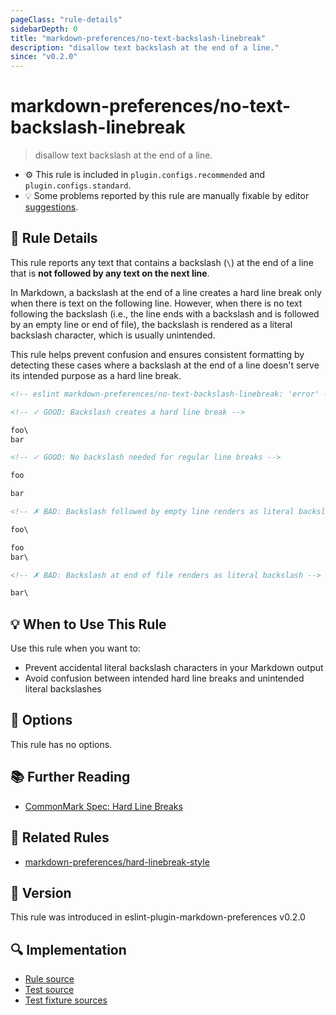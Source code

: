 ```yaml
---
pageClass: "rule-details"
sidebarDepth: 0
title: "markdown-preferences/no-text-backslash-linebreak"
description: "disallow text backslash at the end of a line."
since: "v0.2.0"
---
```


# markdown-preferences/no-text-backslash-linebreak

> disallow text backslash at the end of a line.

- ⚙️ This rule is included in `plugin.configs.recommended` and `plugin.configs.standard`.
- 💡 Some problems reported by this rule are manually fixable by editor [suggestions](https://eslint.org/docs/developer-guide/working-with-rules#providing-suggestions).

## 📖 Rule Details

This rule reports any text that contains a backslash (`\`) at the end of a line that is **not followed by any text on the next line**.

In Markdown, a backslash at the end of a line creates a hard line break only when there is text on the following line. However, when there is no text following the backslash (i.e., the line ends with a backslash and is followed by an empty line or end of file), the backslash is rendered as a literal backslash character, which is usually unintended.

This rule helps prevent confusion and ensures consistent formatting by detecting these cases where a backslash at the end of a line doesn't serve its intended purpose as a hard line break.

<!-- eslint-skip -->

```md
<!-- eslint markdown-preferences/no-text-backslash-linebreak: 'error' -->

<!-- ✓ GOOD: Backslash creates a hard line break -->

foo\
bar

<!-- ✓ GOOD: No backslash needed for regular line breaks -->

foo

bar

<!-- ✗ BAD: Backslash followed by empty line renders as literal backslash -->

foo\

foo
bar\

<!-- ✗ BAD: Backslash at end of file renders as literal backslash -->

bar\
```

## 💡 When to Use This Rule

Use this rule when you want to:

- Prevent accidental literal backslash characters in your Markdown output
- Avoid confusion between intended hard line breaks and unintended literal backslashes

## 🔧 Options

This rule has no options.

## 📚 Further Reading

- [CommonMark Spec: Hard Line Breaks](https://spec.commonmark.org/0.31.2/#hard-line-breaks)

## 👫 Related Rules

- [markdown-preferences/hard-linebreak-style](./hard-linebreak-style.md)

## 🚀 Version

This rule was introduced in eslint-plugin-markdown-preferences v0.2.0

## 🔍 Implementation

- [Rule source](https://github.com/ota-meshi/eslint-plugin-markdown-preferences/blob/main/src/rules/no-text-backslash-linebreak.ts)
- [Test source](https://github.com/ota-meshi/eslint-plugin-markdown-preferences/blob/main/tests/src/rules/no-text-backslash-linebreak.ts)
- [Test fixture sources](https://github.com/ota-meshi/eslint-plugin-markdown-preferences/tree/main/tests/fixtures/rules/no-text-backslash-linebreak)

